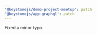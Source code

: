 ```yaml
---
'@keystonejs/demo-project-meetup': patch
'@keystonejs/app-graphql': patch
---
```


Fixed a minor typo.
